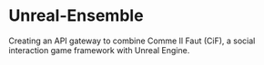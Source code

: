 # Unreal-Ensemble

Creating an API gateway to combine Comme Il Faut (CiF), a social interaction game framework with Unreal Engine.
